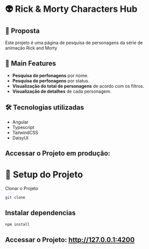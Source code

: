 # 👽 Rick & Morty Characters Hub

## 📝 Proposta  

Este projeto é uma página de pesquisa de personagens da série de animação Rick and Morty

## 🔹 Main Features  
- **Pesquisa de perfonagens** por nome.  
- **Pesquisa de perfonagens** por status.  
- **Visualização do total de personagens** de acordo com os filtros.  
- **Visualização de detalhes** de cada personagem.  

## 🛠️ Tecnologias utilizadas

- Angular
- Typescript
- TailwindCSS
- DaisyUI

## Accessar o Projeto em produção: 

# 🚀 Setup do Projeto 

Clonar o Projeto
```sh
git clone 
```

Instalar dependencias
---

```sh
npm install
```

## Accessar o Projeto: http://127.0.0.1:4200